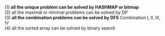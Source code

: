 (1) **all the unique problem can be solved by HASHMAP or bitmap**</br>
(2) all the maximal or minimal problems can be solved by DP  
(3) **all the combination problems can be solved by DFS**
     Combination I, II, III, IV</br>
(4) all the sorted array can be solved by binary search  
